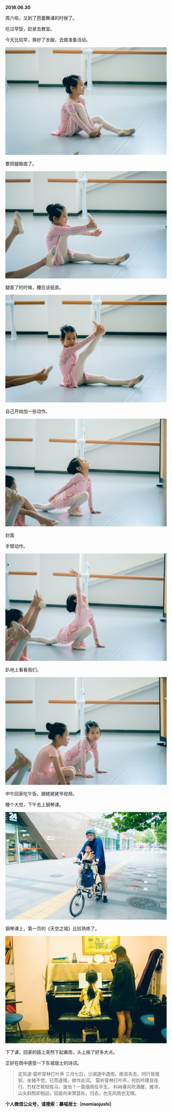 
          
            
**2018.06.30**

周六啦，又到了芭蕾舞课的时候了。

吃过早饭，赶紧去教室。

今天比较早，换好了衣服，去做准备活动。




![](img/51001-22ab81fe99bcbf04.jpg)




要把腿搬直了。




![](img/51001-78c1b3a86fa349d5.jpg)




腿直了的时候，腰应该挺直。




![](img/51001-3ca326f31b92a934.jpg)




自己开始加一些动作。




![](img/51001-1e2eccb766056f17.jpg)

封面


手臂动作。




![](img/51001-a104653d0d684a7b.jpg)




趴地上看看我们。




![](img/51001-e463d294a5f0887a.jpg)




中午回家吃午饭，跟姥姥姥爷视频。

睡个大觉，下午去上钢琴课。




![](img/51001-64864b6f80d70a1a.jpg)




钢琴课上，第一页的《天空之城》比较熟练了。




![](img/51001-dc764e418ca3f50d.jpg)




下了课，回家的路上突然下起暴雨，头上挨了好多大点。

正好在雨中感受一下东坡居士的诗词。
>定风波·莫听穿林打叶声
三月七日，沙湖道中遇雨。雨具先去，同行皆狼狈，余独不觉，已而遂晴，故作此词。
莫听穿林打叶声，何妨吟啸且徐行。竹杖芒鞋轻胜马，谁怕？一蓑烟雨任平生。
料峭春风吹酒醒，微冷，山头斜照却相迎。回首向来萧瑟处，归去，也无风雨也无晴。




**个人微信公众号，请搜索：摹喵居士（momiaojushi）**

          
        
